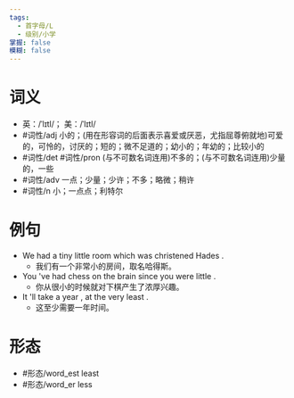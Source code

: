 ```yaml
---
tags:
  - 首字母/L
  - 级别/小学
掌握: false
模糊: false
---
```

# 词义
- 英：/ˈlɪtl/； 美：/ˈlɪtl/
- #词性/adj  小的；(用在形容词的后面表示喜爱或厌恶，尤指屈尊俯就地)可爱的，可怜的，讨厌的；短的；微不足道的；幼小的；年幼的；比较小的
- #词性/det #词性/pron  (与不可数名词连用)不多的；(与不可数名词连用)少量的，一些
- #词性/adv  一点；少量；少许；不多；略微；稍许
- #词性/n  小；一点点；利特尔
# 例句
- We had a tiny little room which was christened Hades .
	- 我们有一个非常小的房间，取名哈得斯。
- You 've had chess on the brain since you were little .
	- 你从很小的时候就对下棋产生了浓厚兴趣。
- It 'll take a year , at the very least .
	- 这至少需要一年时间。
# 形态
- #形态/word_est least
- #形态/word_er less
